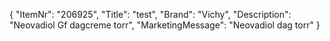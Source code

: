 {
  "ItemNr": "206925",
  "Title": "test",
  "Brand": "Vichy",
  "Description": "Neovadiol Gf dagcreme torr",
  "MarketingMessage": "Neovadiol dag torr"
}